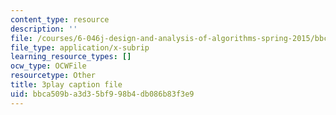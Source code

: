 ```yaml
---
content_type: resource
description: ''
file: /courses/6-046j-design-and-analysis-of-algorithms-spring-2015/bbca509ba3d35bf998b4db086b83f3e9_QPk8MUtq5yA.vtt
file_type: application/x-subrip
learning_resource_types: []
ocw_type: OCWFile
resourcetype: Other
title: 3play caption file
uid: bbca509b-a3d3-5bf9-98b4-db086b83f3e9
---
```

